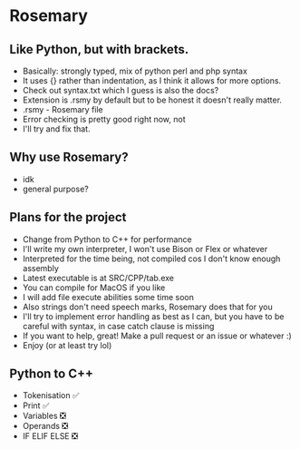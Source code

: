 # Rosemary
## Like Python, but with brackets. 
- Basically: strongly typed, mix of python perl and php syntax
- It uses {} rather than indentation, as I think it allows for more options.
- Check out syntax.txt which I guess is also the docs?
- Extension is .rsmy by default but to be honest it doesn't really matter.
- .rsmy - Rosemary file
- Error checking is pretty good right now, not
- I'll try and fix that.
## Why use Rosemary?
- idk
- general purpose?
## Plans for the project
- Change from Python to C++ for performance
- I'll write my own interpreter, I won't use
Bison or Flex or whatever
- Interpreted for the time being, not compiled cos I don't know enough assembly
- Latest executable is at SRC/CPP/tab.exe
- You can compile for MacOS if you like
- I will add file execute abilities some time soon
- Also strings don't need speech marks, 
Rosemary does that for you
- I'll try to implement error handling as best
as I can, but you have to be careful with syntax,
in case catch clause is missing
- If you want to help, great! Make a pull request
or an issue or whatever :)
- Enjoy (or at least try lol)
## Python to C++
- Tokenisation ✅
- Print ✅
- Variables ❎
- Operands ❎
- IF ELIF ELSE ❎
